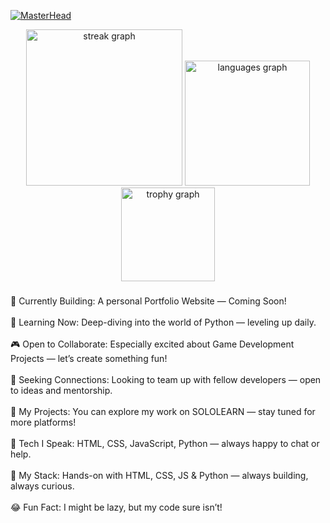 [![MasterHead](https://user-images.githubusercontent.com/74038190/225813708-98b745f2-7d22-48cf-9150-083f1b00d6c9.gif)]()
<div align="center">
    <img src="https://streak-stats.demolab.com?user=blazeeditz&locale=en&mode=daily&theme=vue-dark&hide_border=true&border_radius=100&order=3" height="250" alt="streak graph"  />
    <img src="https://github-readme-stats.vercel.app/api/top-langs?username=blazeeditz&locale=en&hide_title=false&layout=compact&card_width=320&langs_count=100&theme=blueberry&hide_border=true&order=2&custom_title=Languages%20Used!" height="200" alt="languages graph"  />
  <img src="https://github-profile-trophy.vercel.app?username=trinib&theme=monokai&column=8&row=1&margin-w=25&margin-h=30&no-bg=true&no-frame=true&order=4" height="150" alt="trophy graph"  />
</div>

###
###

<p align="left">🚧 Currently Building: A personal Portfolio Website — Coming Soon!<br><br>🐍 Learning Now: Deep-diving into the world of Python — leveling up daily.<br><br>🎮 Open to Collaborate: Especially excited about Game Development Projects — let’s create something fun!<br><br>🤝 Seeking Connections: Looking to team up with fellow developers — open to ideas and mentorship.<br><br>💼 My Projects: You can explore my work on SOLOLEARN — stay tuned for more platforms!<br><br>💬 Tech I Speak: HTML, CSS, JavaScript, Python — always happy to chat or help.<br><br>📃 My Stack: Hands-on with HTML, CSS, JS & Python — always building, always curious.<br><br>😂 Fun Fact: I might be lazy, but my code sure isn’t!</p>

###
